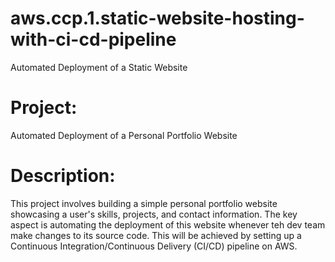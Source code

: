 # aws.ccp.1.static-website-hosting-with-ci-cd-pipeline
Automated Deployment of a Static Website

# Project: 
Automated Deployment of a Personal Portfolio Website

# Description:
This project involves building a simple personal portfolio website showcasing a user's skills, projects, and contact information. The key aspect is automating the deployment of this website whenever teh dev team make changes to its source code. This will be achieved by setting up a Continuous Integration/Continuous Delivery (CI/CD) pipeline on AWS.
